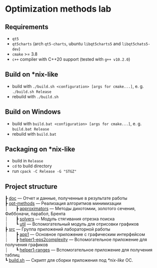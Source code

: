 # Optimization methods lab

## Requirements
* `qt5`
* `qt5charts` (arch `qt5-charts`, ubuntu `libqt5charts5` and `libqt5chats5-dev`)
* `cmake` >= 3.8
* `c++` compiler with C++20 support (tested with `g++ v10.2.0`)

## Build on *nix-like
* build with `./build.sh <configuration> [args for cmake...]`, e. g. `./build.sh Release`
* rebuild with `./build.sh`

## Build on Windows
* build with `build.bat <configuration> [args for cmake...]`, e. g. `build.bat Release`
* rebuild with `build.bat`

## Packaging on *nix-like
* build in `Release`
* `cd` to build directory
* run `cpack -C Release -G "STGZ"`


## Project structure
┣ [doc](/doc/1/) — Отчет и данные, полученные в результате работы  
┣ [opt-methods](/include/opt-methods/) — Реализация алгоритмов минимизации  
┊&nbsp;&nbsp;&nbsp;&nbsp;&nbsp;&nbsp;&nbsp;┣ [approximators](/include/opt-methods/approximators/) — Методы дихотомии, золотого сечения, Фиббоначи, парабол, Брента  
┊&nbsp;&nbsp;&nbsp;&nbsp;&nbsp;&nbsp;&nbsp;┣ [solvers](/include/opt-methods/solvers/) — Модуль стягивания отрезка поиска  
┊&nbsp;&nbsp;&nbsp;&nbsp;&nbsp;&nbsp;&nbsp;┗ [util](/include/opt-methods/util/) — Вспомогательный модуль для отрисовки графиков  
┣ [src](/src/) — Группа приложений лабораторной работы  
┊&nbsp;&nbsp;&nbsp;&nbsp;&nbsp;&nbsp;&nbsp;┣ [app1](/src/app1/) — Основное приложение с графическим интерфейсом  
┊&nbsp;&nbsp;&nbsp;&nbsp;&nbsp;&nbsp;&nbsp;┣ [helper1-eps2complexity](/src/helper1-eps2complexity/) — Вспомогательное приложение для получения графиков  
┊&nbsp;&nbsp;&nbsp;&nbsp;&nbsp;&nbsp;&nbsp;┗ [helper1-ranges](/src/helper1-ranges/) — Вспомогательное приложение для получения таблиц  
┗ [build.sh](/build.sh) — Скрипт для сборки приложения под *\*nix-like* ОС.
